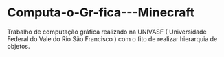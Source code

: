 # Computa-o-Gr-fica---Minecraft
Trabalho de computação gráfica realizado na UNIVASF ( Universidade Federal do Vale do Rio São Francisco ) com o fito de realizar hierarquia de objetos.
